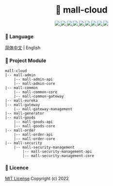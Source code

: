 <h1 align="center">🏪 mall-cloud</h1>

<p align="center">
<a target="_blank" href="https://gitee.com/zhouboyi/mall-cloud">
<img src="https://img.shields.io/badge/license-MIT-red"> 
<img src="https://img.shields.io/badge/JDK-1.8-darkcyan"> 
<img src="https://img.shields.io/badge/Spring Boot-2.3.12.RELEASE-brightgreen"> 
<img src="https://img.shields.io/badge/Spring Cloud-Hoxton.SR12-brightgreen"> 
<img src="https://img.shields.io/badge/Spring Cloud Alibaba-2.2.7.RELEASE-brightgreen"> 
<img src="https://img.shields.io/badge/MyBatis Plus-3.4.1-dodgerblue"> 
<img src="https://img.shields.io/badge/Spring Security-5.3.9.RELEASE-brightgreen"> 
<img src="https://img.shields.io/badge/Nimbus JOSE + JWT-8.16-yellowgreen"> 
<img src="https://img.shields.io/badge/Swagger2 Knife4J-2.0.9-blue"> 
</a>
</p>

### 📖 Language

[简体中文](./README.md) | English

### 💼 Project Module

```
mall-cloud
|-- mall-admin
    |-- mall-admin-api
    |-- mall-admin-core
|-- mall-common
    |-- mall-common-core
    |-- mall-common-gateway
|-- mall-eureka
|-- mall-gateway
    |-- mall-gateway-management
|-- mall-generator
|-- mall-goods
    |-- mall-goods-api
    |-- mall-goods-core
|-- mall-order
    |-- mall-order-api
    |-- mall-order-core
|-- mall-security
    |-- mall-security-management
        |-- mall-security-management-api
        |-- mall-security-management-core
```

### 📜 Licence

[MIT License](https://opensource.org/licenses/MIT) Copyright (c) 2022
